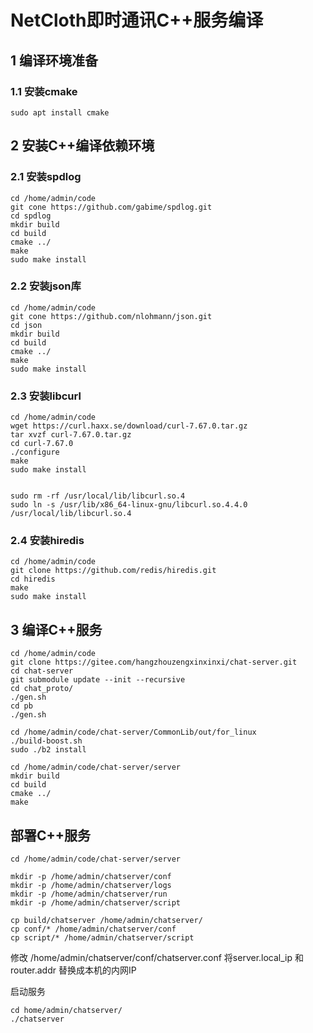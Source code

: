 # NetCloth即时通讯C++服务编译
## 1 编译环境准备

### 1.1 安装cmake

```
sudo apt install cmake
```


## 2 安装C++编译依赖环境

### 2.1 安装spdlog

```
cd /home/admin/code
git cone https://github.com/gabime/spdlog.git
cd spdlog
mkdir build
cd build
cmake ../
make
sudo make install
```

### 2.2 安装json库
```
cd /home/admin/code
git cone https://github.com/nlohmann/json.git
cd json
mkdir build
cd build
cmake ../
make
sudo make install
```

### 2.3 安装libcurl

```
cd /home/admin/code
wget https://curl.haxx.se/download/curl-7.67.0.tar.gz
tar xvzf curl-7.67.0.tar.gz
cd curl-7.67.0
./configure
make
sudo make install


sudo rm -rf /usr/local/lib/libcurl.so.4
sudo ln -s /usr/lib/x86_64-linux-gnu/libcurl.so.4.4.0 /usr/local/lib/libcurl.so.4 
```

### 2.4 安装hiredis

```
cd /home/admin/code
git clone https://github.com/redis/hiredis.git
cd hiredis
make
sudo make install
```

## 3 编译C++服务
```
cd /home/admin/code
git clone https://gitee.com/hangzhouzengxinxinxi/chat-server.git
cd chat-server
git submodule update --init --recursive
cd chat_proto/
./gen.sh
cd pb
./gen.sh

cd /home/admin/code/chat-server/CommonLib/out/for_linux
./build-boost.sh
sudo ./b2 install

cd /home/admin/code/chat-server/server
mkdir build
cd build
cmake ../
make
```

## 部署C++服务

```
cd /home/admin/code/chat-server/server

mkdir -p /home/admin/chatserver/conf
mkdir -p /home/admin/chatserver/logs
mkdir -p /home/admin/chatserver/run
mkdir -p /home/admin/chatserver/script

cp build/chatserver /home/admin/chatserver/
cp conf/* /home/admin/chatserver/conf
cp script/* /home/admin/chatserver/script
```

修改 /home/admin/chatserver/conf/chatserver.conf
将server.local_ip 和 router.addr 替换成本机的内网IP

启动服务

```
cd home/admin/chatserver/
./chatserver
```

